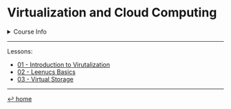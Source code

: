 # Virtualization and Cloud Computing

<details>
	<summary>Course Info</summary>
	<blockquote>
		Teacher: Enrico Russo<br>
		First semester (Sept. 2022)<br>
		6 cfu
	</blockquote>
</details>

---

Lessons:
- [01 - Introduction to Virutalization](01%20-%20Introduction%20to%20Virtualization)
- [02 - Leenucs Basics](02%20-%20Linux%20Basics.md)
- [03 - Virtual Storage](03%20-%20Virtual%20Storage.md)

---
[↩ home](/README.md)
